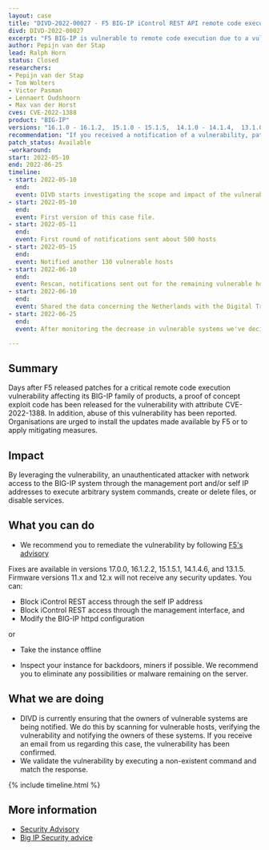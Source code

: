 ```yaml
---
layout: case
title: "DIVD-2022-00027 - F5 BIG-IP iControl REST API remote code execution"
divd: DIVD-2022-00027
excerpt: "F5 BIG-IP is vulnerable to remote code execution due to a vulnerability that allows attackers to execute commands by leveraging a authentication bypass in the REST API. DIVD is actively notifying owners of vulnerable systems"
author: Pepijn van der Stap
lead: Ralph Horn
status: Closed
researchers:
- Pepijn van der Stap
- Tom Wolters
- Victor Pasman
- Lennaert Oudshoorn
- Max van der Horst
cves: CVE-2022-1388
product: "BIG-IP"
versions: "16.1.0 - 16.1.2,  15.1.0 - 15.1.5,  14.1.0 - 14.1.4,  13.1.0 - 13.1.4,  12.1.0 - 12.1.6,   11.6.1 - 11.6.5 "
recommendation: "If you received a notification of a vulnerability, patch your system with the information provided in this notification."
patch_status: Available
-workaround:
start: 2022-05-10
end: 2022-06-25
timeline:
- start: 2022-05-10
  end:
  event: DIVD starts investigating the scope and impact of the vulnerability.
- start: 2022-05-10
  end:	
  event: First version of this case file.
- start: 2022-05-11
  end:
  event: First round of notifications sent about 500 hosts
- start: 2022-05-15
  end:
  event: Notified another 130 vulnerable hosts
- start: 2022-06-10
  end:
  event: Rescan, notifications sent out for the remaining vulnerable hosts
- start: 2022-06-10
  end:
  event: Shared the data concerning the Netherlands with the Digital Trust Center and the Dutch Security Clearing House (Security Meldpunt)
- start: 2022-06-25
  end:
  event: After monitoring the decrease in vulnerable systems we've decided to close this case.

---
```


## Summary

Days after F5 released patches for a critical remote code execution vulnerability affecting its BIG-IP family of products, a proof of concept exploit code has been released for the vulnerability with attribute CVE-2022-1388. 
In addition, abuse of this vulnerability has been reported. Organisations are urged to install the updates made available by F5 or to apply mitigating measures.

## Impact

By leveraging the vulnerability, an unauthenticated attacker with network access to the BIG-IP system through the management port and/or self IP addresses to execute arbitrary system commands, create or delete files, or disable services. 

## What you can do

* We recommend you to remediate the vulnerability by following [F5's advisory](https://support.f5.com/csp/article/K23605346)

Fixes are available in versions 17.0.0, 16.1.2.2, 15.1.5.1, 14.1.4.6, and 13.1.5. Firmware versions 11.x and 12.x will not receive any security updates. You can:
-    Block iControl REST access through the self IP address
-    Block iControl REST access through the management interface, and
-    Modify the BIG-IP httpd configuration

or
- Take the instance offline

* Inspect your instance for backdoors, miners if possible. We recommend you to eliminate any possibilities or malware remaining on the server.

## What we are doing

* DIVD is currently ensuring that the owners of vulnerable systems are being notified. We do this by scanning for vulnerable hosts, verifying the vulnerability and notifying the owners of these systems. If you receive an email from us regarding this case, the vulnerability has been confirmed.
* We validate the vulnerability by executing a non-existent command and match the response.

{% include timeline.html %}

## More information

* [Security Advisory](https://support.f5.com/csp/article/K23605346)
* [Big IP Security advice](https://github.com/dnkolegov/bigipsecurity)
